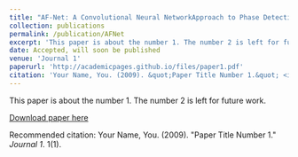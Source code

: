 ```yaml
---
title: "AF-Net: A Convolutional Neural NetworkApproach to Phase Detection Autofocus"
collection: publications
permalink: /publication/AFNet
excerpt: 'This paper is about the number 1. The number 2 is left for future work.'
date: Accepted, will soon be published
venue: 'Journal 1'
paperurl: 'http://academicpages.github.io/files/paper1.pdf'
citation: 'Your Name, You. (2009). &quot;Paper Title Number 1.&quot; <i>Journal 1</i>. 1(1).'
---
```

This paper is about the number 1. The number 2 is left for future work.

[Download paper here](http://academicpages.github.io/files/paper1.pdf)

Recommended citation: Your Name, You. (2009). "Paper Title Number 1." <i>Journal 1</i>. 1(1).
